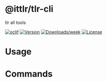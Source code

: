 @ittlr/tlr-cli
==============

tlr all tools

[![oclif](https://img.shields.io/badge/cli-oclif-brightgreen.svg)](https://oclif.io)
[![Version](https://img.shields.io/npm/v/@ittlr/tlr-cli.svg)](https://npmjs.org/package/@ittlr/tlr-cli)
[![Downloads/week](https://img.shields.io/npm/dw/@ittlr/tlr-cli.svg)](https://npmjs.org/package/@ittlr/tlr-cli)
[![License](https://img.shields.io/npm/l/@ittlr/tlr-cli.svg)](https://github.com/ittlr/tlr-cli/blob/master/package.json)

<!-- toc -->
# Usage
<!-- usage -->
# Commands
<!-- commands -->
